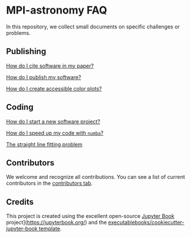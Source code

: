 # MPI-astronomy FAQ

In this repository, we collect small documents on specific challenges or problems.

## Publishing

[How do I cite software in my paper?](https://github.com/mpi-astronomy/FAQ/blob/main/publishing/how-to-cite-software.md)

[How do I publish my software?](https://github.com/mpi-astronomy/FAQ/blob/main/publishing/how-to-publish-software.md)

[How do I create accessible color plots?](https://github.com/mpi-astronomy/FAQ/blob/main/publishing/how-to-color-plots.md)

## Coding

[How do I start a new software project?](https://github.com/mpi-astronomy/FAQ/blob/main/coding/how-to-start-project.md)

[How do I speed up my code with `numba`?](https://github.com/mpi-astronomy/FAQ/blob/main/coding/NumbaFun.ipynb)

[The straight line fitting problem](https://github.com/mpi-astronomy/FAQ/blob/main/coding/straightline)

## Contributors

We welcome and recognize all contributions. You can see a list of current contributors in the [contributors tab](https://github.com/mfouesneau/astro_ds/graphs/contributors).

## Credits

This project is created using the excellent open-source [Jupyter Book](https://jupyterbook.org/) project](https://jupyterbook.org/) and the [executablebooks/cookiecutter-jupyter-book template](https://github.com/executablebooks/cookiecutter-jupyter-book).
